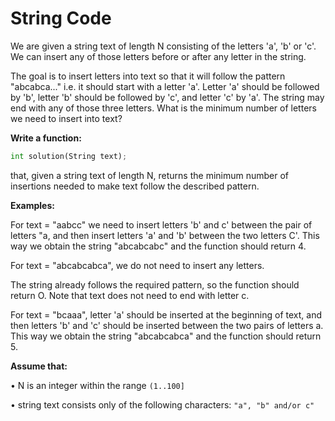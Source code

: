 # String Code

We are given a string text of length N consisting of the letters 'a', 'b' or 'c'. We can insert any of those letters before or after any letter in the string.

The goal is to insert letters into text so that it will follow the pattern "abcabca..." i.e. it should start with a letter 'a'. Letter 'a' should be followed by 'b', letter 'b' should be followed by 'c', and letter 'c' by 'a'. The string may end with any of those three letters. What is the minimum number of letters we need to insert into text?

**Write a function:**

```python
int solution(String text);
```

that, given a string text of length N, returns the minimum number of insertions needed to make text follow the described pattern.

**Examples:**

For text = "aabcc" we need to insert letters 'b' and c' between the pair of letters "a, and then insert letters 'a' and 'b' between the two letters C'. This way we obtain the string "abcabcabc" and the function should return 4.

For text = "abcabcabca", we do not need to insert any letters.

The string already follows the required pattern, so the function should return O. Note that text does not need to end with letter c.

For text = "bcaaa", letter 'a' should be inserted at the beginning of text, and then letters 'b' and 'c' should be inserted between the two pairs of letters a. This way we obtain the string "abcabcabca" and the function should return 5.

**Assume that:**

• N is an integer within the range `(1..100]`

• string text consists only of the following characters: `"a", "b" and/or c"`
